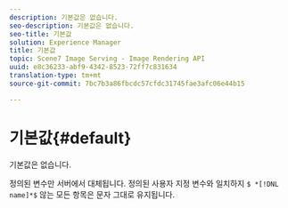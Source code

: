 ```yaml
---
description: 기본값은 없습니다.
seo-description: 기본값은 없습니다.
seo-title: 기본값
solution: Experience Manager
title: 기본값
topic: Scene7 Image Serving - Image Rendering API
uuid: e8c36233-abf9-4342-8523-72ff7c831634
translation-type: tm+mt
source-git-commit: 7bc7b3a86fbcdc57cfdc31745fae3afc06e44b15

---
```



# 기본값{#default}

기본값은 없습니다.

정의된 변수만 서버에서 대체됩니다. 정의된 사용자 지정 변수와 일치하지 `$ *[!DNL name]*$` 않는 모든 항목은 문자 그대로 유지됩니다.
